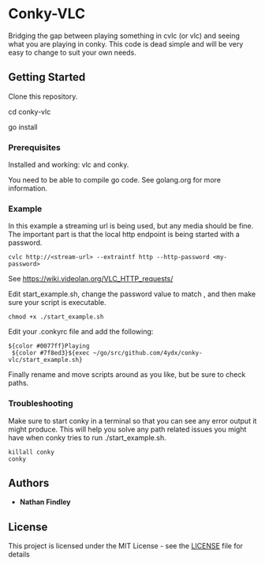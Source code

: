 # Conky-VLC

Bridging the gap between playing something in cvlc (or vlc) and seeing what you are playing in conky.
This code is dead simple and will be very easy to change to suit your own needs.

## Getting Started

Clone this repository.

cd conky-vlc

go install

### Prerequisites

Installed and working: vlc and conky.

You need to be able to compile go code.  See golang.org for more information.

### Example

In this example a streaming url is being used, but any media should be fine.
The important part is that the local http endpoint is being started with a password.

```
cvlc http://<stream-url> --extraintf http --http-password <my-password>
```
See https://wiki.videolan.org/VLC_HTTP_requests/

Edit start_example.sh, change the password value to match <my-password>, and then make sure your script is executable.

```
chmod +x ./start_example.sh
```

Edit your .conkyrc file and add the following:

```
${color #0077ff}Playing
 ${color #7f8ed3}${exec ~/go/src/github.com/4ydx/conky-vlc/start_example.sh}     
```

Finally rename and move scripts around as you like, but be sure to check paths.

### Troubleshooting

Make sure to start conky in a terminal so that you can see any error output it might produce.
This will help you solve any path related issues you might have when conky tries to run ./start_example.sh.

```
killall conky
conky
```

## Authors

* **Nathan Findley**

## License

This project is licensed under the MIT License - see the [LICENSE](LICENSE.md) file for details
